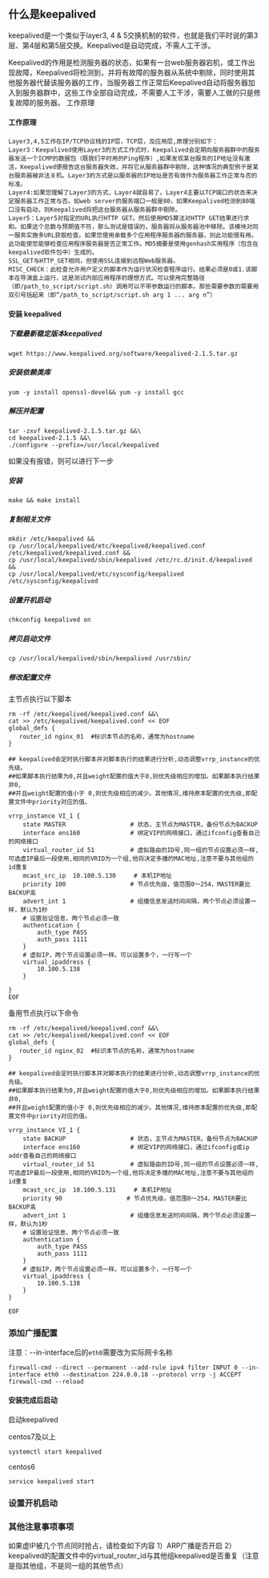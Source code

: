 ## 什么是keepalived

keepalived是一个类似于layer3, 4 & 5交换机制的软件，也就是我们平时说的第3层、第4层和第5层交换。Keepalived是自动完成，不需人工干涉。

Keepalived的作用是检测服务器的状态，如果有一台web服务器宕机，或工作出现故障，Keepalived将检测到，并将有故障的服务器从系统中剔除，同时使用其他服务器代替该服务器的工作，当服务器工作正常后Keepalived自动将服务器加入到服务器群中，这些工作全部自动完成，不需要人工干涉，需要人工做的只是修复故障的服务器。
工作原理

#### 工作原理
    Layer3,4,5工作在IP/TCP协议栈的IP层，TCP层，及应用层,原理分别如下：    
    Layer3：Keepalived使用Layer3的方式工作式时，Keepalived会定期向服务器群中的服务器发送一个ICMP的数据包（既我们平时用的Ping程序）,如果发现某台服务的IP地址没有激活，Keepalived便报告这台服务器失效，并将它从服务器群中剔除，这种情况的典型例子是某台服务器被非法关机。Layer3的方式是以服务器的IP地址是否有效作为服务器工作正常与否的标准。   
    Layer4:如果您理解了Layer3的方式，Layer4就容易了。Layer4主要以TCP端口的状态来决定服务器工作正常与否。如web server的服务端口一般是80，如果Keepalived检测到80端口没有启动，则Keepalived将把这台服务器从服务器群中剔除。    
    Layer5：Layer5对指定的URL执行HTTP GET。然后使用MD5算法对HTTP GET结果进行求和。如果这个总数与预期值不符，那么测试是错误的，服务器将从服务器池中移除。该模块对同一服务实施多URL获取检查。如果您使用承载多个应用程序服务器的服务器，则此功能很有用。此功能使您能够检查应用程序服务器是否正常工作。MD5摘要是使用genhash实用程序（包含在keepalived软件包中）生成的。    
    SSL_GET与HTTP_GET相同，但使用SSL连接到远程Web服务器。    
    MISC_CHECK：此检查允许用户定义的脚本作为运行状况检查程序运行。结果必须是0或1.该脚本在导演盒上运行，这是测试内部应用程序的理想方式。可以使用完整路径（即/path_to_script/script.sh）调用可以不带参数运行的脚本。那些需要参数的需要用双引号括起来（即“/path_to_script/script.sh arg 1 ... arg n”）


#### 安装 keepalived

##### 下载最新稳定版本keepalived

```
wget https://www.keepalived.org/software/keepalived-2.1.5.tar.gz
```
##### 安装依赖类库
```
yum -y install openssl-devel&& yum -y install gcc
```

##### 解压并配置
```
tar -zxvf keepalived-2.1.5.tar.gz &&\
cd keepalived-2.1.5 &&\
./configure --prefix=/usr/local/keepalived
```
如果没有报错，则可以进行下一步

##### 安装
```
make && make install
```

##### 复制相关文件
```
mkdir /etc/keepalived &&
cp /usr/local/keepalived/etc/keepalived/keepalived.conf /etc/keepalived/keepalived.conf &&
cp /usr/local/keepalived/sbin/keepalived /etc/rc.d/init.d/keepalived &&
cp /usr/local/keepalived/etc/sysconfig/keepalived /etc/sysconfig/keepalived
```

##### 设置开机启动
```
chkconfig keepalived on
```

##### 拷贝启动文件
```
cp /usr/local/keepalived/sbin/keepalived /usr/sbin/
```

##### 修改配置文件

主节点执行以下脚本
```
rm -rf /etc/keepalived/keepalived.conf &&\
cat >> /etc/keepalived/keepalived.conf << EOF
global_defs {
   router_id nginx_01  #标识本节点的名称，通常为hostname
}

## keepalived会定时执行脚本并对脚本执行的结果进行分析,动态调整vrrp_instance的优先级。
##如果脚本执行结果为0,并且weight配置的值大于0,则优先级相应的增加。如果脚本执行结果非0,
##并且weight配置的值小于 0,则优先级相应的减少。其他情况,维持原本配置的优先级,即配置文件中priority对应的值。

vrrp_instance VI_1 {
    state MASTER                  # 状态，主节点为MASTER，备份节点为BACKUP
    interface ens160              # 绑定VIP的网络接口，通过ifconfig查看自己的网络接口
    virtual_router_id 51          # 虚拟路由的ID号,同一组的节点设置必须一样,可选虚IP最后一段使用,相同的VRID为一个组,他将决定多播的MAC地址,注意不要与其他组的id重复
    mcast_src_ip  10.100.5.130     # 本机IP地址
    priority 100                  # 节点优先级，值范围0～254，MASTER要比BACKUP高
    advert_int 1                  # 组播信息发送时间间隔，两个节点必须设置一样，默认为1秒
    # 设置验证信息，两个节点必须一致
    authentication {
        auth_type PASS
        auth_pass 1111
    }
    # 虚拟IP，两个节点设置必须一样。可以设置多个，一行写一个
    virtual_ipaddress {
        10.100.5.138
    }
    
}
EOF
```

备用节点执行以下命令
```
rm -rf /etc/keepalived/keepalived.conf &&\
cat >> /etc/keepalived/keepalived.conf << EOF
global_defs {
   router_id nginx_02  #标识本节点的名称，通常为hostname
}

## keepalived会定时执行脚本并对脚本执行的结果进行分析,动态调整vrrp_instance的优先级。
##如果脚本执行结果为0,并且weight配置的值大于0,则优先级相应的增加。如果脚本执行结果非0,
##并且weight配置的值小于 0,则优先级相应的减少。其他情况,维持原本配置的优先级,即配置文件中priority对应的值。

vrrp_instance VI_1 {
    state BACKUP                  # 状态，主节点为MASTER，备份节点为BACKUP
    interface ens160              # 绑定VIP的网络接口，通过ifconfig或ip addr查看自己的网络接口
    virtual_router_id 51          # 虚拟路由的ID号,同一组的节点设置必须一样,可选虚IP最后一段使用,相同的VRID为一个组,他将决定多播的MAC地址,注意不要与其他组的id重复
    mcast_src_ip  10.100.5.131     # 本机IP地址
    priority 90                  # 节点优先级，值范围0～254，MASTER要比BACKUP高
    advert_int 1                  # 组播信息发送时间间隔，两个节点必须设置一样，默认为1秒
    # 设置验证信息，两个节点必须一致
    authentication {
        auth_type PASS
        auth_pass 1111
    }
    # 虚拟IP，两个节点设置必须一样。可以设置多个，一行写一个
    virtual_ipaddress {
        10.100.5.138
    }
}

EOF
```

### 添加广播配置
注意：--in-interface后的`eth0`需要改为实际网卡名称
```
firewall-cmd --direct --permanent --add-rule ipv4 filter INPUT 0 --in-interface eth0 --destination 224.0.0.18 --protocol vrrp -j ACCEPT
firewall-cmd --reload
```

#### 安装完成后启动
启动keepalived

centos7及以上
```
systemctl start keepalived
```
centos6
```
service keepalived start
```

### 设置开机启动



### 其他注意事项事项
如果虚IP被几个节点同时抢占，请检查如下内容
1）ARP广播是否开启
2）keepalived的配置文件中的virtual_router_id与其他组keepalived是否重复（注意是指其他组，不是同一组的其他节点）


    
